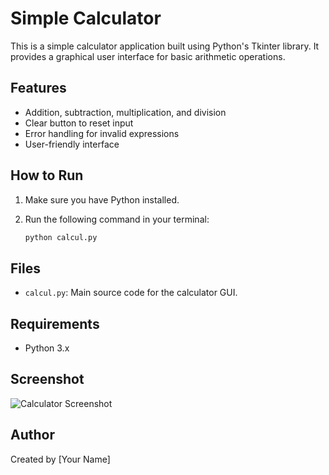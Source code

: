 # Simple Calculator

This is a simple calculator application built using Python's Tkinter library. It provides a graphical user interface for basic arithmetic operations.

## Features

- Addition, subtraction, multiplication, and division
- Clear button to reset input
- Error handling for invalid expressions
- User-friendly interface

## How to Run

1. Make sure you have Python installed.
2. Run the following command in your terminal:

   ```sh
   python calcul.py
   ```

## Files

- `calcul.py`: Main source code for the calculator GUI.

## Requirements

- Python 3.x

## Screenshot

![Calculator Screenshot](screenshot.png) <!-- Add a screenshot if available -->

## Author

Created by [Your Name]
